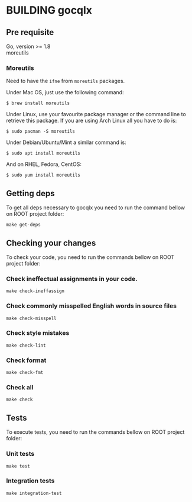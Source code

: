 # BUILDING gocqlx

## Pre requisite

Go, version >= 1.8  
moreutils

### Moreutils
Need to have the `ifne` from `moreutils` packages.

Under Mac OS, just use the following command:
```
$ brew install moreutils
```
Under Linux, use your favourite package manager or the command line to retrieve this package. If you are using Arch Linux all you have to do is:
```
$ sudo pacman -S moreutils
```

Under Debian/Ubuntu/Mint a similar command is:
```
$ sudo apt install moreutils
```

And on RHEL, Fedora, CentOS:
```
$ sudo yum install moreutils
```

## Getting deps
To get all deps necessary to gocqlx you need to run the command bellow on ROOT project folder:
```
make get-deps
```

## Checking your changes
To check your code, you need to run the commands bellow on ROOT project folder:

### Check ineffectual assignments in your code.
```
make check-ineffassign
```

### Check commonly misspelled English words in source files
```
make check-misspell
```

### Check style mistakes
```
make check-lint
```

### Check format
```
make check-fmt
```

### Check all
```
make check
```

## Tests
To execute tests, you need to run the commands bellow on ROOT project folder:
### Unit tests
```
make test
```

### Integration tests
```
make integration-test
```